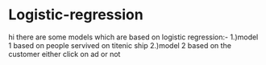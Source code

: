 # Logistic-regression
hi there are some models which are based on logistic regression:-
1.)model 1 based on people servived on titenic ship
2.)model 2 based on the customer either click on ad or not
